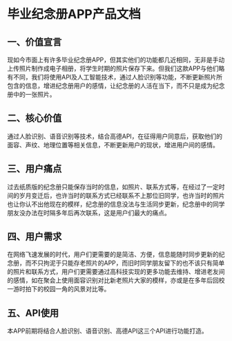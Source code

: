 # 毕业纪念册APP产品文档
## 一、价值宣言
现如今市面上有许多毕业纪念册APP，但其实他们的功能都几近相同，无非是手动上传照片制作成电子相册，将学生时期的照片保存下来。但我们这款APP与他们略有不同，我们将使用API及人工智能技术，通过人脸识别等功能，不断更新照片所包含的信息，增进纪念册用户的感情，让纪念册的人活在当下，而不只是成为纪念册中的一张照片。

## 二、核心价值
通过人脸识别、语音识别等技术，结合高德API，在征得用户同意后，获取他们的面容、声纹、地理位置等相关信息，不断更新用户的现状，增进用户间的感情。

## 三、用户痛点
过去纸质版的纪念册只能保存当时的信息，如照片、联系方式等，在经过了一定时间的岁月变迁后，也许当时的联系方式已经联系不上那位旧同学，也许当时的照片也让你认不出他现在的模样，纪念册的信息没法与生活同步更新，纪念册中的同学朋友没办法在时隔多年后再次联系，这是用户们最大的痛点。

## 四、用户需求
在网络飞速发展的时代，用户们更需要的是简洁、方便，信息能随时同步更新的纪念册，而不只拘泥于只能存老照片的APP，而旧时同学朋友留下的也不该只有简单的照片和联系方式，用户们更需要通过高科技实现的更多功能去维持、增进老友间的感情，如在聚会上使用面容识别对比新老照片大家的模样，亦或是在多年后回校一游时拍下的校园一角的风景对比等。

## 五、API使用
本APP前期将结合人脸识别、语音识别、高德API这三个API进行功能打造。
